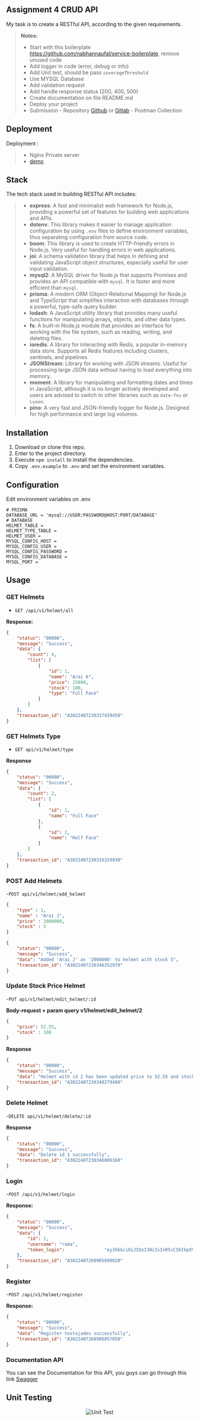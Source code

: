 ## Assignment 4 CRUD API
My task is to create a RESTful API, according to the given requirements.

> **Notes:**
> - Start with this boilerplate https://github.com/nabhannaufal/service-boilerplate, remove unused code
> - Add logger in code (error, debug or info)
> - Add Unit test, should be pass `coverageThreshold`
> - Use MYSQL Database
> - Add validation request
> - Add handle response status (200, 400, 500)
> - Create documentation on file README.md
> - Deploy your project
> - Submission
    - Repository [Github](https://github.com/) or [Gitlab](https://gitlab.com/)
    - Postman Collection

## Deployment
Deployment :
> - Nginx Private server
> - [demo](https://assigment3muhammadramadhan-production.up.railway.app/api/v1/helmet)

## Stack
The tech stack used in building RESTful API includes:
> - **express**: A fast and minimalist web framework for Node.js, providing a powerful set of features for building web applications and APIs.
> - **dotenv**: This library makes it easier to manage application configuration by using `.env` files to define environment variables, thus separating configuration from source code.
> - **boom**: This library is used to create HTTP-friendly errors in Node.js. Very useful for handling errors in web applications.
> - **joi**: A schema validation library that helps in defining and validating JavaScript object structures, especially useful for user input validation.
> - **mysql2**: A MySQL driver for Node.js that supports Promises and provides an API compatible with `mysql`. It is faster and more efficient than `mysql`.
> - **prisma**: A modern ORM (Object-Relational Mapping) for Node.js and TypeScript that simplifies interaction with databases through a powerful, type-safe query builder.
> - **lodash**: A JavaScript utility library that provides many useful functions for manipulating arrays, objects, and other data types.
> - **fs**: A built-in Node.js module that provides an interface for working with the file system, such as reading, writing, and deleting files.
> - **ioredis**: A library for interacting with Redis, a popular in-memory data store. Supports all Redis features including clusters, sentinels, and pipelines.
> - **JSONStream**: Library for working with JSON streams. Useful for processing large JSON data without having to load everything into memory.
> - **moment**: A library for manipulating and formatting dates and times in JavaScript, although it is no longer actively developed and users are advised to switch to other libraries such as `date-fns` or `Luxon`.
> - **pino**: A very fast and JSON-friendly logger for Node.js. Designed for high performance and large log volumes.

## Installation
1. Download or clone this repo.
2. Enter to the project directory.
3. Execute `npm install` to install the dependencies.
4. Copy `.env.example` to `.env` and set the environment variables.

## Configuration
Edit environment variables on .env

```env
# PRISMA
DATABASE_URL = 'mysql://USER:PASSWORD@HOST:PORT/DATABASE'
# DATABASE
HELMET_TABLE =
HELMET_TYPE_TABLE =
HELMET_USER =
MYSQL_CONFIG_HOST =
MYSQL_CONFIG_USER =
MYSQL_CONFIG_PASSWORD =
MYSQL_CONFIG_DATABASE =
MYSQL_PORT =
```
## Usage
### GET Helmets 
- `GET /api/v1/helmet/all`

**Response:**
```json
{
    "status": "00000",
    "message": "Success",
    "data": {
        "count": 4,
        "list": [
            {
                "id": 1,
                "name": "Arai A",
                "price": 25000,
                "stock": 100,
                "type": "Full Face"
            }
        ]
    },
    "transaction_id": "A3022407230337439450"
}
```

### GET Helmets Type
- `GET api/v1/helmet/type`

**Response**
```json
{
    "status": "00000",
    "message": "Success",
    "data": {
        "count": 2,
        "list": [
            {
                "id": 1,
                "name": "Full Face"
            },
            {
                "id": 2,
                "name": "Half Face"
            }
        ]
    },
    "transaction_id": "A3022407230316329930"
}
```

### POST Add Helmets
-`POST api/v1/helmet/add_helmet`


```json
{
    "type" : 1,
    "name" : "Arai J",
    "price" : 2000000,
    "stock" : 5
}

{
    "status": "00000",
    "message": "Success",
    "data": "Added 'Arai J' as '2000000' to helmet with stock 5",
    "transaction_id": "A3022407230346352970"
}
```

### Update Stock Price Helmet
-`PUT api/v1/helmet/edit_helmet/:id`

**Body-request + param query v1/helmet/edit_helmet/2**
```json
{
    "price": 52.55,
    "stock" : 100
}
```

**Response**
```json
{
    "status": "00000",
    "message": "Success",
    "data": "Helmet with id 2 has been updated price to 52.55 and stock to 100 ",
    "transaction_id": "A3022407230348279480"
}
```

### Delete Helmet
-`DELETE api/v1/helmet/delete/:id`

**Response**
```json
{
    "status": "00000",
    "message": "Success",
    "data": "Delete id 1 successfully",
    "transaction_id": "A3022407230346006160"
}
```

### Login 

-`POST /api/v1/helmet/login`

**Response:**
```json
{
    "status": "00000",
    "message": "Success",
    "data": {
        "id": 1,
        "username": "rama",
        "token_login":               "eyJhbGciOiJIUzI1NiIsInR5cCI6IkpXVCJ9.eyJpZCI6MSwidXNlcm5hbWUiOiJyYW1hIiwiaWF0IjoxNzIxOTg0NzA5LCJleHAiOjE3MjE5ODgzMDl9.2CJb84XOKRRlcpmsTFY6HL34bjhEw8BTUxlxxz3m17k"
    },
    "transaction_id": "A3022407260905098020"
}
```

### Register 
-`POST /api/v1/helmet/register`

**Response:**
```json
{
    "status": "00000",
    "message": "Success",
    "data": "Register testajades successfully",
    "transaction_id": "A3022407260906057850"
}
```

### Documentation API
You can see the Documentation for this API, you guys can go through this link [Swagger](http://rama.phincon.cloud/api/v1/helmet/api-docs/)


## Unit Testing
<p align="center">
  <img src="https://i.ibb.co.com/4VvVBYP/Screen-Shot-1446-01-21-at-16-09-34.png" alt="Unit Test">
</p>
